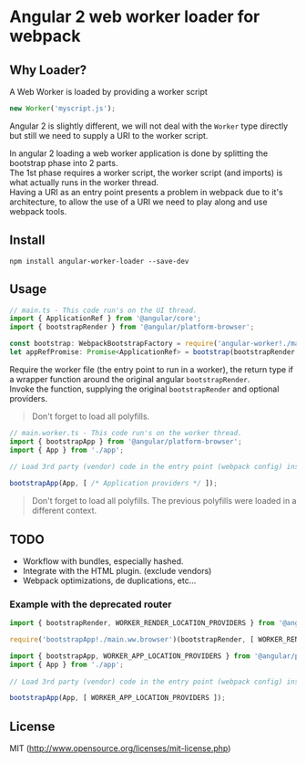 # Angular 2 web worker loader for webpack

## Why Loader?
A Web Worker is loaded by providing a worker script
``` javascript
new Worker('myscript.js');
```

Angular 2 is slightly different, we will not deal with the `Worker` type directly but still we need to supply a URI to the worker script.

In angular 2 loading a web worker application is done by splitting the bootstrap phase into 2 parts.  
The 1st phase requires a worker script, the worker script (and imports) is what actually runs in the worker thread.  
Having a URI as an entry point presents a problem in webpack due to it's architecture, to allow the use of a URI we need to play along and use webpack tools.  

## Install
```
npm install angular-worker-loader --save-dev
```

## Usage

``` ts
// main.ts - This code run's on the UI thread.
import { ApplicationRef } from '@angular/core';
import { bootstrapRender } from '@angular/platform-browser';

const bootstrap: WebpackBootstrapFactory = require('angular-worker!./main.worker')
let appRefPromise: Promise<ApplicationRef> = bootstrap(bootstrapRender /*, [ customProviders ] */);
```
Require the worker file (the entry point to run in a worker), the return type if a wrapper function around the original angular `bootstrapRender`.  
Invoke the function, supplying the original `bootstrapRender` and optional providers.
> Don't forget to load all polyfills.
 

``` ts
// main.worker.ts - This code run's on the worker thread.
import { bootstrapApp } from '@angular/platform-browser';
import { App } from './app';
 
// Load 3rd party (vendor) code in the entry point (webpack config) inside of the worker...

bootstrapApp(App, [ /* Application providers */ ]);
```
> Don't forget to load all polyfills. The previous polyfills were loaded in a different context.
   

## TODO

 * Workflow with bundles, especially hashed.
 * Integrate with the HTML plugin. (exclude vendors)
 * Webpack optimizations, de duplications, etc...


### Example with the deprecated router
``` ts
import { bootstrapRender, WORKER_RENDER_LOCATION_PROVIDERS } from '@angular/platform-browser';

require('bootstrapApp!./main.ww.browser')(bootstrapRender, [ WORKER_RENDER_LOCATION_PROVIDERS ] );
```
 

``` ts
import { bootstrapApp, WORKER_APP_LOCATION_PROVIDERS } from '@angular/platform-browser';
import { App } from './app';
 
// Load 3rd party (vendor) code in the entry point (webpack config) inside of the worker...

bootstrapApp(App, [ WORKER_APP_LOCATION_PROVIDERS ]);
```

## License

MIT (http://www.opensource.org/licenses/mit-license.php)